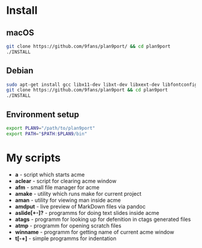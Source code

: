 # Install

## macOS
``` sh
git clone https://github.com/9fans/plan9port/ && cd plan9port
./INSTALL
```

## Debian
``` sh
sudo apt-get install gcc libx11-dev libxt-dev libxext-dev libfontconfig1-dev
git clone https://github.com/9fans/plan9port && cd plan9port
./INSTALL
```

## Environment setup 

``` sh
export PLAN9="/path/to/plan9port"
export PATH="$PATH:$PLAN9/bin"
```

# My scripts

+ **a** - script which starts acme
+ **aclear** - script for clearing acme window
+ **afm** - small file manager for acme
+ **amake** - utility which runs make for current project
+ **aman** - utility for viewing man inside acme
+ **amdput** - live preview of MarkDown files via pandoc
+ **aslide[+-]?** - programms for doing text slides inside acme
+ **atags** - programm for looking up for defenition in ctags generated files
+ **atmp** - programm for opening scratch files
+ **winname** - programm for getting name of current acme window
+ **t[-+]** - simple programms for indentation
